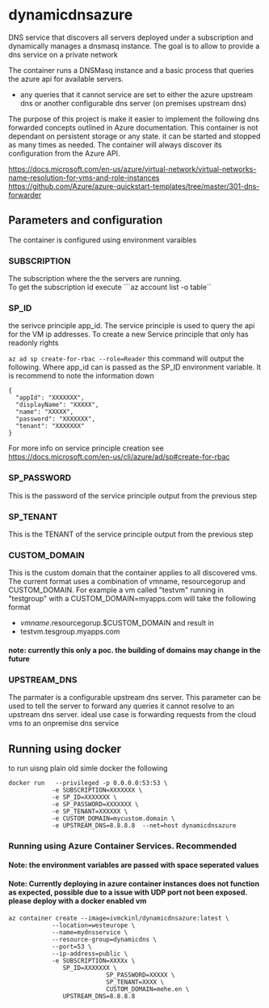 # dynamicdnsazure
DNS service that discovers all servers deployed under a subscription and dynamically manages a dnsmasq instance. The goal is to allow to provide a dns service on a private network

The container runs a DNSMasq instance and a basic process that queries the azure api for available servers. 
 - any queries that it cannot service are set to either the azure upstream dns or another configurable dns server (on premises upstream dns)

The purpose of this project is make it easier to implement the following dns forwarded concepts outlined in Azure documentation. This container is not dependant on persistent storage or any state. it can be started and stopped as many times as needed. The container will always discover its configuration from the Azure API.

https://docs.microsoft.com/en-us/azure/virtual-network/virtual-networks-name-resolution-for-vms-and-role-instances
https://github.com/Azure/azure-quickstart-templates/tree/master/301-dns-forwarder

## Parameters and configuration 
The container is configured using environment varaibles 

### SUBSCRIPTION 
The subscription where the the servers are running.  
To get the subscription id execute ```az account list -o table``

### SP_ID
the serivce principle app_id. The service principle is used to query the api for the VM ip addresses. To create a new Service principle that only has readonly rights 

``` az ad sp create-for-rbac --role=Reader ```
this command will output  the following. Where app_id can is passed as the SP_ID environment variable. It is recommend to note the information down 
```
{
  "appId": "XXXXXXX",
  "displayName": "XXXXX",
  "name": "XXXXX",
  "password": "XXXXXXX",
  "tenant": "XXXXXXX"
}
```
For more info on service principle creation see https://docs.microsoft.com/en-us/cli/azure/ad/sp#create-for-rbac

### SP_PASSWORD
This is the password of the service principle output from the previous step 
### SP_TENANT
This is the TENANT of the service principle output from the previous step 

### CUSTOM_DOMAIN
This is the custom domain that the container applies to all discovered vms. The current format uses a combination of vmname, resourcegorup and CUSTOM_DOMAIN. 
For example a vm called "testvm" running in "testgroup" with a CUSTOM_DOMAIN=myapps.com will take the following format

- $vmname.$resourcegorup.$CUSTOM_DOMAIN
and result in 
- testvm.tesgroup.myapps.com

#### note: currently this only a poc. the building of domains may change in the future 

### UPSTREAM_DNS
The parmater is a configurable upstream dns server. This parameter can be used to tell the server to forward any queries it cannot resolve to an upstream dns server. 
ideal use case is forwarding requests from the cloud vms to an onpremise dns service 



## Running using docker

to run uisng plain old simle docker the following 
```
docker run   --privileged -p 0.0.0.0:53:53 \
            -e SUBSCRIPTION=XXXXXXX \
            -e SP_ID=XXXXXXX \
            -e SP_PASSWORD=XXXXXXX \
            -e SP_TENANT=XXXXXX \
            -e CUSTOM_DOMAIN=mycustom.domain \
            -e UPSTREAM_DNS=8.8.8.8  --net=host dynamicdnsazure
```
### Running using Azure Container Services. Recommended 
#### Note: the environment variables are passed with space seperated values
#### Note: Currently deploying in azure container instances does not function as expected, possible due to a issue with UDP port not been exposed. please deploy with a docker enabled vm 
```
az container create --image=ivmckinl/dynamicdnsazure:latest \
			--location=westeurope \
			--name=mydnsservice \
			--resource-group=dynamicdns \
			--port=53 \
			--ip-address=public \
			-e SUBSCRIPTION=XXXXx \
			   SP_ID=XXXXXXX \
                           SP_PASSWORD=XXXXX \
                           SP_TENANT=XXXX \
                           CUSTOM_DOMAIN=mehe.en \
			   UPSTREAM_DNS=8.8.8.8
```
